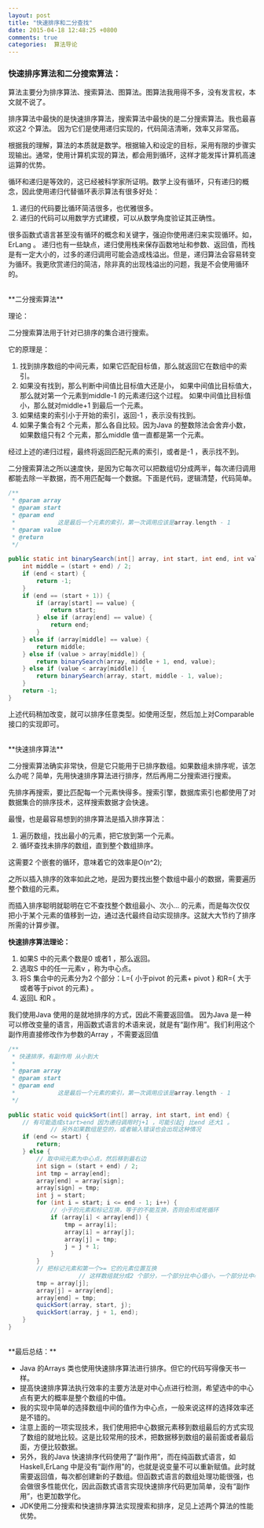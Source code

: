 ```yaml
---
layout: post
title: "快速排序和二分查找"
date: 2015-04-18 12:48:25 +0800
comments: true
categories:  算法导论
---
```


### 快速排序算法和二分搜索算法：

算法主要分为排序算法、搜索算法、图算法。图算法我用得不多，没有发言权，本文就不说了。

排序算法中最快的是快速排序算法，搜索算法中最快的是二分搜索算法。我也最喜欢这2 个算法。
因为它们是使用递归实现的，代码简洁清晰，效率又非常高。

根据我的理解，算法的本质就是数学。根据输入和设定的目标，采用有限的步骤实现输出。通常，使用计算机实现的算法，都会用到循环，这样才能发挥计算机高速运算的优势。

循环和递归是等效的，这已经被科学家所证明。数学上没有循环，只有递归的概念，因此使用递归代替循环表示算法有很多好处：

1. 递归的代码要比循环简洁很多，也优雅很多。
2. 递归的代码可以用数学方式建模，可以从数学角度验证其正确性。

很多函数式语言甚至没有循环的概念和关键字，强迫你使用递归来实现循环。如，ErLang 。
递归也有一些缺点，递归使用栈来保存函数地址和参数、返回值，而栈是有一定大小的，过多的递归调用可能会造成栈溢出。但是，递归算法会容易转变为循环。我更欣赏递归的简洁，除非真的出现栈溢出的问题，我是不会使用循环的。
  
<br/>
**二分搜索算法**

理论：

二分搜索算法用于针对已排序的集合进行搜索。

它的原理是：

1. 找到排序数组的中间元素，如果它匹配目标值，那么就返回它在数组中的索引。
1. 如果没有找到，那么判断中间值比目标值大还是小，
   如果中间值比目标值大，那么就对第一个元素到middle-1 的元素递归这个过程。
   如果中间值比目标值小，那么就对middle+1 到最后一个元素。
1. 如果结束的索引小于开始的索引，返回-1 ，表示没有找到。
1. 如果子集合有2 个元素，那么各自比较。因为Java 的整数除法会舍弃小数，如果数组只有2 个元素，那么middle 值一直都是第一个元素。

经过上述的递归过程，最终将返回匹配元素的索引，或者是-1 ，表示找不到。<!--more-->

二分搜索算法之所以速度快，是因为它每次可以把数组切分成两半，每次递归调用都能去除一半数据，而不用匹配每一个数据。下面是代码，逻辑清楚，代码简单。
``` java
/**
 * @param array
 * @param start
 * @param end
 *            这是最后一个元素的索引，第一次调用应该是array.length - 1
 * @param value
 * @return
 */
 
public static int binarySearch(int[] array, int start, int end, int value) {
    int middle = (start + end) / 2;
    if (end < start) {
        return -1;
    }
    if (end == (start + 1)) {
        if (array[start] == value) {
            return start;
        } else if (array[end] == value) {
            return end;
        }
    } else if (array[middle] == value) {
        return middle;
    } else if (value > array[middle]) {
        return binarySearch(array, middle + 1, end, value);
    } else if (value < array[middle]) {
        return binarySearch(array, start, middle - 1, value);
    }
    return -1;
}
```
上述代码稍加改变，就可以排序任意类型。如使用泛型，然后加上对Comparable 接口的实现即可。

<br/>
**快速排序算法**

二分搜索算法确实非常快，但是它只能用于已排序数组。如果数组未排序呢，该怎么办呢？简单，先用快速排序算法进行排序，然后再用二分搜索进行搜索。

先排序再搜索，要比匹配每一个元素快得多。搜索引擎，数据库索引也都使用了对数据集合的排序技术，这样搜索数据才会快速。

最慢，也是最容易想到的排序算法是插入排序算法：

1. 遍历数组，找出最小的元素，把它放到第一个元素。
1. 循环查找未排序的数组，直到整个数组排序。

这需要2 个嵌套的循环，意味着它的效率是O(n^2);

之所以插入排序的效率如此之地，是因为要找出整个数组中最小的数据，需要遍历整个数组的元素。

而插入排序聪明就聪明在它不查找整个数组最小、次小… 的元素，而是每次仅仅把小于某个元素的值移到一边，通过迭代最终自动实现排序。这就大大节约了排序所需的计算步骤。

**快速排序算法理论：**

1. 如果S 中的元素个数是0 或者1 ，那么返回。
1. 选取S 中的任一元素v ，称为中心点。
1. 将S 集合中的元素分为2 个部分：L={ 小于pivot 的元素+ pivot } 和R={ 大于或者等于pivot 的元素} 。
1. 返回L 和R 。

我们使用Java 使用的是就地排序的方式，因此不需要返回值。
因为Java 是一种可以修改变量的语言，用函数式语言的术语来说，就是有“副作用”。我们利用这个副作用直接修改作为参数的Array ，不需要返回值

``` java
/**
 * 快速排序，有副作用 从小到大
 *
 * @param array
 * @param start
 * @param end
 *            这是最后一个元素的索引，第一次调用应该是array.length - 1
 */
 
public static void quickSort(int[] array, int start, int end) {
    // 有可能造成start>end 因为递归调用时j+1 ，可能引起j 比end 还大1 。 
            // 另外如果数组是空的，或者输入错误也会出现这种情况
    if (end <= start) {
        return;
    } else {
        // 取中间元素为中心点，然后移到最右边
        int sign = (start + end) / 2;
        int tmp = array[end];
        array[end] = array[sign];
        array[sign] = tmp;
        int j = start;
        for (int i = start; i <= end - 1; i++) {
            // 小于的元素和标记互换，等于的不能互换，否则会形成死循环
            if (array[i] < array[end]) {
                tmp = array[i];
                array[i] = array[j];
                array[j] = tmp;
                j = j + 1;
            }
        }
        // 把标记元素和第一个>= 它的元素位置互换
                    // 这样数组就分成2 个部分，一个部分比中心值小，一个部分比中心值大。
        tmp = array[j];
        array[j] = array[end];
        array[end] = tmp;
        quickSort(array, start, j);
        quickSort(array, j + 1, end);
    }
}
```

<br/>
**最后总结：**

* Java 的Arrays 类也使用快速排序算法进行排序。但它的代码写得像天书一样。
* 提高快速排序算法执行效率的主要方法是对中心点进行检测，希望选中的中心点有更大的概率是整个数组的中值。
* 我的实现中简单的选择数组中间的值作为中心点，一般来说这样的选择效率还是不错的。
* 注意上面的一项实现技术，我们使用把中心数据元素移到数组最后的方式实现了数组的就地比较。这是比较常用的技术，把数据移到数组的最前面或者最后面，方便比较数据。
* 另外，我的Java 快速排序代码使用了“副作用”，而在纯函数式语言，如Haskell,ErLang 中是没有“副作用”的，也就是说变量不可以重新赋值。此时就需要返回值，每次都创建新的子数组。但函数式语言的数组处理功能很强，也会做很多性能优化，因此函数式语言实现快速排序代码更加简单，没有“副作用”，也更加数学化。
* JDK使用二分搜索和快速排序算法实现搜索和排序，足见上述两个算法的性能优势。

